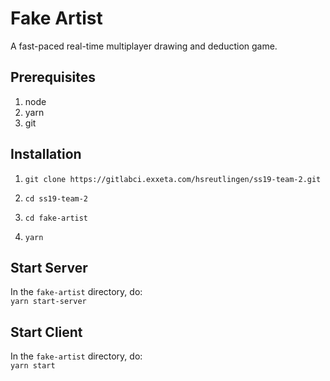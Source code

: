 
# Fake Artist

A fast-paced real-time multiplayer drawing and deduction game.

## Prerequisites

1. node
2. yarn
3. git

## Installation

1. `git clone https://gitlabci.exxeta.com/hsreutlingen/ss19-team-2.git`

2. `cd ss19-team-2`

3. `cd fake-artist`

4. `yarn`

## Start Server

In the `fake-artist` directory, do:  
`yarn start-server`

## Start Client

In the `fake-artist` directory, do:  
`yarn start`

